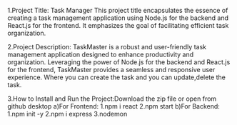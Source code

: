 1.Project Title: Task Manager 
               This project title encapsulates the essence of creating a task management application using Node.js for the backend and React.js for the frontend.
               It emphasizes the goal of facilitating efficient task organization.

2.Project Description:
                      TaskMaster is a robust and user-friendly task management application designed to enhance productivity and organization. 
                      Leveraging the power of Node.js for the backend and React.js for the frontend, TaskMaster provides a seamless and responsive user experience.
                      Where you can create the task and you can update,delete the task.

3.How to Install and Run the Project:Download the zip file or open from github desktop
                                    a)For Frontend:
                                                  1.npm i react
                                                  2.npm start
                                    b)For Backend:
                                                  1.npm init -y
                                                  2.npm i express
                                                  3.nodemon
                                  
  
                      

